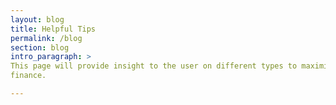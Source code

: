 ```yaml
---
layout: blog
title: Helpful Tips
permalink: /blog
section: blog
intro_paragraph: >
This page will provide insight to the user on different types to maximize their
finance.

---
```

